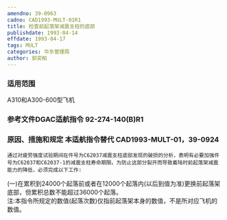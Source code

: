 ```yaml
---
amendno: 39-0963  
cadno: CAD1993-MULT-01R1  
title: 检查前起落架减震支柱的底部  
publishdate: 1993-04-14  
effdate: 1993-04-17  
tags: MULT  
categories: 华东管理局  
author: 郭奕柏  
---
```

  
### 适用范围  
A310和A300-600型飞机  
  
<!--more-->  
### 参考文件DGAC适航指令 92-274-140(B)R1  
  
### 原因、措施和规定 本适航指令替代 CAD1993-MULT-01，39-0924  
    通过对疲劳强度试验期间在件号为C62037减震支柱底部发现的破损的分析，表明有必要加强件号为C62037和C62037-1的减震支柱寿命期限。为防止这部分裂开而导致着陆时前起落架减震能力的降低，必须完成以下工作:  
(一)在累积到24000个起落前或者在12000个起落内(以后到值为准)更换前起落架底部，但累积总数不能超过36000个起落。  
    注:本指令所规定的数值(起落次数)仅指前起落架本身的数值，不是所对应飞机的数值。  
